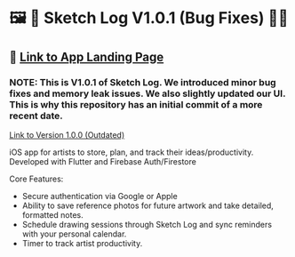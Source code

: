 # 🖼️ 🎨 Sketch Log V1.0.1 (Bug Fixes) 📕📝

## 📄 [Link to App Landing Page](https://getsketchlog.com/)

### NOTE: This is V1.0.1 of Sketch Log. We introduced minor bug fixes and memory leak issues. We also slightly updated our UI. This is why this repository has an initial commit of a more recent date. 
[Link to Version 1.0.0 (Outdated)](https://github.com/c25kenneth/Sketch-Log-Version-1.0.0)

iOS app for artists to store, plan, and track their ideas/productivity. Developed with Flutter and Firebase Auth/Firestore

Core Features: 
- Secure authentication via Google or Apple
- Ability to save reference photos for future artwork and take detailed, formatted notes.
- Schedule drawing sessions through Sketch Log and sync reminders with your personal calendar.
- Timer to track artist productivity.
